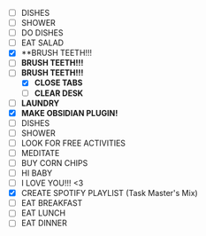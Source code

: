 - [ ] DISHES
- [ ] SHOWER
- [ ] DO DISHES
- [ ] EAT SALAD
- [x] **BRUSH TEETH!!!
- [ ] **BRUSH TEETH!!!**
- [ ] **BRUSH TEETH!!!**
	- [x] **CLOSE TABS**
	- [ ] **CLEAR DESK**
- [ ] **LAUNDRY**
- [x] **MAKE OBSIDIAN PLUGIN!**
- [ ] DISHES
- [ ] SHOWER
- [ ] LOOK FOR FREE ACTIVITIES
- [ ] MEDITATE
- [ ] BUY CORN CHIPS
- [ ] HI BABY
- [ ] I LOVE YOU!!! <3
- [x] CREATE SPOTIFY PLAYLIST (Task Master's Mix)
- [ ] EAT BREAKFAST
- [ ] EAT LUNCH
- [ ] EAT DINNER